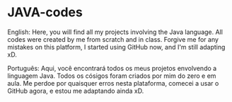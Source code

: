 # JAVA-codes

English: Here, you will find all my projects involving the Java language. All codes were created by me from scratch and in class.
Forgive me for any mistakes on this platform, I started using GitHub now, and I'm still adapting xD.

Português: Aqui, você encontrará todos os meus projetos envolvendo a linguagem Java. Todos os cósigos foram criados por mim do zero e em aula.
Me perdoe por quaisquer erros nesta plataforma, comecei a usar o GitHub agora, e estou me adaptando ainda xD.
